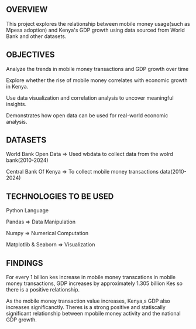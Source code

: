 ## OVERVIEW

This project explores the relationship between mobile money usage(such as Mpesa adoption) and Kenya's GDP growth using data sourced from World Bank and other datasets.



## OBJECTIVES

Analyze the trends in mobile money transactions and GDP growth over time

Explore whether the rise of mobile money correlates with economic growth in Kenya.

Use data visualization and correlation analysis to uncover meaningful insights.

Demonstrates how open data can be used for real-world economic analysis.

## DATASETS

World Bank Open Data => Used wbdata to collect data from the wolrd bank(2010-2024)

Central Bank Of Kenya => To collect mobile money transactions data(2010-2024)

## TECHNOLOGIES TO BE USED

Python Language

Pandas => Data Manipulation

Numpy => Numerical Computation

Matplotlib & Seaborn => Visualization

## FINDINGS

For every 1 billion kes increase in mobile money transcations in mobile money transactions, GDP increases by approximately 1.305 billion Kes so there is a positive relationship.

As the mobile money transaction value increases, Kenya,s GDP also increases significanctly. Theres is a strong positive and statiscally significant relationship between mpobile money activity and the national GDP growth.

